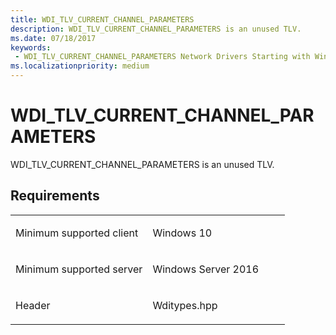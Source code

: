 ```yaml
---
title: WDI_TLV_CURRENT_CHANNEL_PARAMETERS
description: WDI_TLV_CURRENT_CHANNEL_PARAMETERS is an unused TLV.
ms.date: 07/18/2017
keywords:
 - WDI_TLV_CURRENT_CHANNEL_PARAMETERS Network Drivers Starting with Windows Vista
ms.localizationpriority: medium
---
```


# WDI\_TLV\_CURRENT\_CHANNEL\_PARAMETERS


WDI\_TLV\_CURRENT\_CHANNEL\_PARAMETERS is an unused TLV.

Requirements
------------

<table>
<colgroup>
<col width="50%" />
<col width="50%" />
</colgroup>
<tbody>
<tr class="odd">
<td><p>Minimum supported client</p></td>
<td><p>Windows 10</p></td>
</tr>
<tr class="even">
<td><p>Minimum supported server</p></td>
<td><p>Windows Server 2016</p></td>
</tr>
<tr class="odd">
<td><p>Header</p></td>
<td>Wditypes.hpp</td>
</tr>
</tbody>
</table>

 

 




